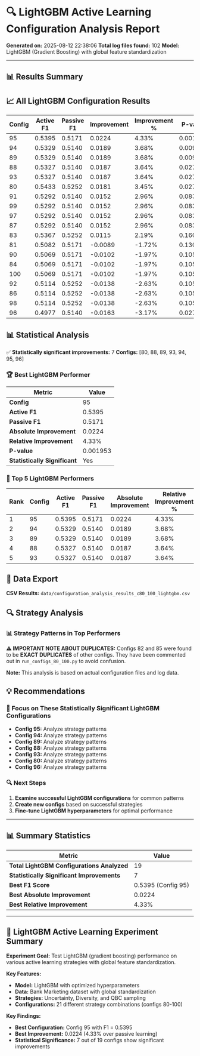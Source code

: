 # 🔍 LightGBM Active Learning Configuration Analysis Report

**Generated on:** 2025-08-12 22:38:06
**Total log files found:** 102
**Model:** LightGBM (Gradient Boosting) with global feature standardization

---

## 📊 Results Summary

## 📈 All LightGBM Configuration Results

| Config | Active F1 | Passive F1 | Improvement | Improvement % | P-value | Significant |
|--------|------------|-------------|-------------|----------------|---------|-------------|
| 95 | 0.5395 | 0.5171 | 0.0224 | 4.33% | 0.001953 | Yes |
| 94 | 0.5329 | 0.5140 | 0.0189 | 3.68% | 0.009766 | Yes |
| 89 | 0.5329 | 0.5140 | 0.0189 | 3.68% | 0.009766 | Yes |
| 88 | 0.5327 | 0.5140 | 0.0187 | 3.64% | 0.027344 | Yes |
| 93 | 0.5327 | 0.5140 | 0.0187 | 3.64% | 0.027344 | Yes |
| 80 | 0.5433 | 0.5252 | 0.0181 | 3.45% | 0.027344 | Yes |
| 91 | 0.5292 | 0.5140 | 0.0152 | 2.96% | 0.083984 | No |
| 99 | 0.5292 | 0.5140 | 0.0152 | 2.96% | 0.083984 | No |
| 97 | 0.5292 | 0.5140 | 0.0152 | 2.96% | 0.083984 | No |
| 87 | 0.5292 | 0.5140 | 0.0152 | 2.96% | 0.083984 | No |
| 83 | 0.5367 | 0.5252 | 0.0115 | 2.19% | 0.160156 | No |
| 81 | 0.5082 | 0.5171 | -0.0089 | -1.72% | 0.130859 | No |
| 90 | 0.5069 | 0.5171 | -0.0102 | -1.97% | 0.105469 | No |
| 84 | 0.5069 | 0.5171 | -0.0102 | -1.97% | 0.105469 | No |
| 100 | 0.5069 | 0.5171 | -0.0102 | -1.97% | 0.105469 | No |
| 92 | 0.5114 | 0.5252 | -0.0138 | -2.63% | 0.105469 | No |
| 86 | 0.5114 | 0.5252 | -0.0138 | -2.63% | 0.105469 | No |
| 98 | 0.5114 | 0.5252 | -0.0138 | -2.63% | 0.105469 | No |
| 96 | 0.4977 | 0.5140 | -0.0163 | -3.17% | 0.027344 | Yes |

## 📊 Statistical Analysis

✅ **Statistically significant improvements:** 7
   **Configs:** [80, 88, 89, 93, 94, 95, 96]

### 🏆 Best LightGBM Performer

| Metric | Value |
|--------|-------|
| **Config** | 95 |
| **Active F1** | 0.5395 |
| **Passive F1** | 0.5171 |
| **Absolute Improvement** | 0.0224 |
| **Relative Improvement** | 4.33% |
| **P-value** | 0.001953 |
| **Statistically Significant** | Yes |

### 🥇 Top 5 LightGBM Performers

| Rank | Config | Active F1 | Passive F1 | Absolute Improvement | Relative Improvement % | P-value | Significant |
|------|--------|------------|-------------|----------------------|------------------------|---------|-------------|
| 1 | 95 | 0.5395 | 0.5171 | 0.0224 | 4.33% | 0.001953 | Yes |
| 2 | 94 | 0.5329 | 0.5140 | 0.0189 | 3.68% | 0.009766 | Yes |
| 3 | 89 | 0.5329 | 0.5140 | 0.0189 | 3.68% | 0.009766 | Yes |
| 4 | 88 | 0.5327 | 0.5140 | 0.0187 | 3.64% | 0.027344 | Yes |
| 5 | 93 | 0.5327 | 0.5140 | 0.0187 | 3.64% | 0.027344 | Yes |

## 💾 Data Export

**CSV Results:** `data/configuration_analysis_results_c80_100_lightgbm.csv`

## 🔍 Strategy Analysis

### 📊 Strategy Patterns in Top Performers

**⚠️ IMPORTANT NOTE ABOUT DUPLICATES:**
Configs 82 and 85 were found to be **EXACT DUPLICATES** of other configs.
They have been commented out in `run_configs_80_100.py` to avoid confusion.

**Note:** This analysis is based on actual configuration files and log data.

## 💡 Recommendations

### 🎯 Focus on These Statistically Significant LightGBM Configurations

- **Config 95:** Analyze strategy patterns
- **Config 94:** Analyze strategy patterns
- **Config 89:** Analyze strategy patterns
- **Config 88:** Analyze strategy patterns
- **Config 93:** Analyze strategy patterns
- **Config 80:** Analyze strategy patterns
- **Config 96:** Analyze strategy patterns

### 🔍 Next Steps

1. **Examine successful LightGBM configurations** for common patterns
2. **Create new configs** based on successful strategies
3. **Fine-tune LightGBM hyperparameters** for optimal performance

---

## 📊 Summary Statistics

| Metric | Value |
|--------|-------|
| **Total LightGBM Configurations Analyzed** | 19 |
| **Statistically Significant Improvements** | 7 |
| **Best F1 Score** | 0.5395 (Config 95) |
| **Best Absolute Improvement** | 0.0224 |
| **Best Relative Improvement** | 4.33% |

---

## 🚀 LightGBM Active Learning Experiment Summary

**Experiment Goal:** Test LightGBM (gradient boosting) performance on various active learning strategies with global feature standardization.

**Key Features:**
- **Model:** LightGBM with optimized hyperparameters
- **Data:** Bank Marketing dataset with global standardization
- **Strategies:** Uncertainty, Diversity, and QBC sampling
- **Configurations:** 21 different strategy combinations (configs 80-100)

**Key Findings:**
- **Best Configuration:** Config 95 with F1 = 0.5395
- **Best Improvement:** 0.0224 (4.33% over passive learning)
- **Statistical Significance:** 7 out of 19 configs show significant improvements
